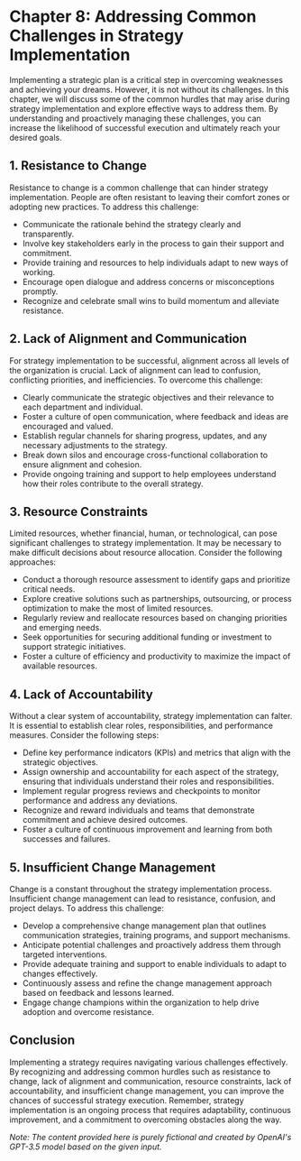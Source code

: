 Chapter 8: Addressing Common Challenges in Strategy Implementation
==================================================================

Implementing a strategic plan is a critical step in overcoming weaknesses and achieving your dreams. However, it is not without its challenges. In this chapter, we will discuss some of the common hurdles that may arise during strategy implementation and explore effective ways to address them. By understanding and proactively managing these challenges, you can increase the likelihood of successful execution and ultimately reach your desired goals.

**1. Resistance to Change**
---------------------------

Resistance to change is a common challenge that can hinder strategy implementation. People are often resistant to leaving their comfort zones or adopting new practices. To address this challenge:

* Communicate the rationale behind the strategy clearly and transparently.
* Involve key stakeholders early in the process to gain their support and commitment.
* Provide training and resources to help individuals adapt to new ways of working.
* Encourage open dialogue and address concerns or misconceptions promptly.
* Recognize and celebrate small wins to build momentum and alleviate resistance.

**2. Lack of Alignment and Communication**
------------------------------------------

For strategy implementation to be successful, alignment across all levels of the organization is crucial. Lack of alignment can lead to confusion, conflicting priorities, and inefficiencies. To overcome this challenge:

* Clearly communicate the strategic objectives and their relevance to each department and individual.
* Foster a culture of open communication, where feedback and ideas are encouraged and valued.
* Establish regular channels for sharing progress, updates, and any necessary adjustments to the strategy.
* Break down silos and encourage cross-functional collaboration to ensure alignment and cohesion.
* Provide ongoing training and support to help employees understand how their roles contribute to the overall strategy.

**3. Resource Constraints**
---------------------------

Limited resources, whether financial, human, or technological, can pose significant challenges to strategy implementation. It may be necessary to make difficult decisions about resource allocation. Consider the following approaches:

* Conduct a thorough resource assessment to identify gaps and prioritize critical needs.
* Explore creative solutions such as partnerships, outsourcing, or process optimization to make the most of limited resources.
* Regularly review and reallocate resources based on changing priorities and emerging needs.
* Seek opportunities for securing additional funding or investment to support strategic initiatives.
* Foster a culture of efficiency and productivity to maximize the impact of available resources.

**4. Lack of Accountability**
-----------------------------

Without a clear system of accountability, strategy implementation can falter. It is essential to establish clear roles, responsibilities, and performance measures. Consider the following steps:

* Define key performance indicators (KPIs) and metrics that align with the strategic objectives.
* Assign ownership and accountability for each aspect of the strategy, ensuring that individuals understand their roles and responsibilities.
* Implement regular progress reviews and checkpoints to monitor performance and address any deviations.
* Recognize and reward individuals and teams that demonstrate commitment and achieve desired outcomes.
* Foster a culture of continuous improvement and learning from both successes and failures.

**5. Insufficient Change Management**
-------------------------------------

Change is a constant throughout the strategy implementation process. Insufficient change management can lead to resistance, confusion, and project delays. To address this challenge:

* Develop a comprehensive change management plan that outlines communication strategies, training programs, and support mechanisms.
* Anticipate potential challenges and proactively address them through targeted interventions.
* Provide adequate training and support to enable individuals to adapt to changes effectively.
* Continuously assess and refine the change management approach based on feedback and lessons learned.
* Engage change champions within the organization to help drive adoption and overcome resistance.

**Conclusion**
--------------

Implementing a strategy requires navigating various challenges effectively. By recognizing and addressing common hurdles such as resistance to change, lack of alignment and communication, resource constraints, lack of accountability, and insufficient change management, you can improve the chances of successful strategy execution. Remember, strategy implementation is an ongoing process that requires adaptability, continuous improvement, and a commitment to overcoming obstacles along the way.

*Note: The content provided here is purely fictional and created by OpenAI's GPT-3.5 model based on the given input.*
